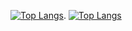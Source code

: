 [![Top Langs](https://github-readme-stats.vercel.app/api?username=sajadalipour7&show_icons=true&theme=radical)](https://github.com/anuraghazra/github-readme-stats).  [![Top Langs](https://github-readme-stats.vercel.app/api/top-langs/?username=sajadalipour7&layout=compact)](https://github.com/anuraghazra/github-readme-stats)
